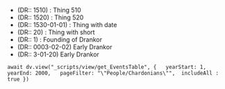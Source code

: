 * (DR:: 1510) : Thing 510
* (DR:: 1520) : Thing 520
* (DR:: 1530-01-01) : Thing with date
* (DR:: 20) : Thing with short
* (DR:: 1) : Founding of Drankor
* (DR:: 0003-02-02) Early Drankor
* (DR:: 3-01-20) Early Drankor


```dataviewjs
await dv.view("_scripts/view/get_EventsTable", {   yearStart: 1,   yearEnd: 2000,   pageFilter: "\"People/Chardonians\"",  includeAll : true })
 ```